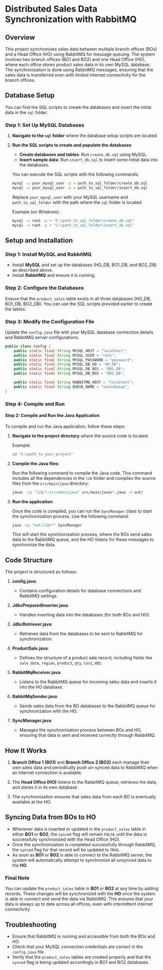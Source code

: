 # Distributed Sales Data Synchronization with RabbitMQ

## Overview

This project synchronizes sales data between multiple branch offices (BOs) and a Head Office (HO) using RabbitMQ for message queuing. The system involves two branch offices (BO1 and BO2) and one Head Office (HO), where each office stores product sales data in its own MySQL database. The synchronization is done using RabbitMQ messages, ensuring that the sales data is transferred even with limited internet connectivity for the branch offices.

## Database Setup

You can find the SQL scripts to create the databases and insert the initial data in the `sql` folder.

### Step 1: Set Up MySQL Databases

1. **Navigate to the `sql` folder** where the database setup scripts are located.

2. **Run the SQL scripts to create and populate the databases**:

   - **Create databases and tables**: Run `create_db.sql` using MySQL.
   - **Insert sample data**: Run `insert_db.sql` to insert some initial data into the databases.

   You can execute the SQL scripts with the following commands:

   ```bash
   mysql -u your_mysql_user -p < path_to_sql_folder/create_db.sql
   mysql -u your_mysql_user -p < path_to_sql_folder/insert_db.sql
   ```

   Replace `your_mysql_user` with your MySQL username and `path_to_sql_folder` with the path where the `sql` folder is located.

   Example (on Windows):

   ```bash
   mysql -u root -p < "C:\path_to_sql_folder\create_db.sql"
   mysql -u root -p < "C:\path_to_sql_folder\insert_db.sql"
   ```

## Setup and Installation

### Step 1: Install MySQL and RabbitMQ

- Install **MySQL** and set up the databases (HO_DB, BO1_DB, and BO2_DB) as described above.
- Install **RabbitMQ** and ensure it is running.

### Step 2: Configure the Databases

Ensure that the `product_sales` table exists in all three databases (HO_DB, BO1_DB, BO2_DB). You can use the SQL scripts provided earlier to create the tables.

### Step 3: Modify the Configuration File

Update the `config.java` file with your MySQL database connection details and RabbitMQ server configurations.

```java
public class Config {
    public static final String MYSQL_HOST = "localhost";
    public static final String MYSQL_USER = "root";
    public static final String MYSQL_PASSWORD = "password";
    public static final String MYSQL_DB_HO = "HO_DB";
    public static final String MYSQL_DB_BO1 = "BO1_DB";
    public static final String MYSQL_DB_BO2 = "BO2_DB";

    public static final String RABBITMQ_HOST = "localhost";
    public static final String QUEUE_NAME = "salesQueue";
}
```

### Step 4: Compile and Run

#### Step 2: Compile and Run the Java Application

To compile and run the Java application, follow these steps:

1. **Navigate to the project directory** where the source code is located.

   Example:
   ```bash
   cd "C:\path_to_your_project"
   ```

2. **Compile the Java files**:

   Run the following command to compile the Java code. This command includes all the dependencies in the `lib` folder and compiles the source files from the `src/main/java` directory:

   ```bash
   javac -cp "lib/*;src/main/java" src/main/java/*.java -d out/
   ```

3. **Run the application**:

   Once the code is compiled, you can run the `SyncManager` class to start the synchronization process. Use the following command:

   ```bash
   java -cp "out;lib/*" SyncManager
   ```

   This will start the synchronization process, where the BOs send sales data to the RabbitMQ queue, and the HO listens for these messages to synchronize the data.

## Code Structure

The project is structured as follows:

1. **config.java**: 
   - Contains configuration details for database connections and RabbitMQ settings.

2. **JdbcPreparedInserter.java**:
   - Handles inserting data into the databases (for both BOs and HO).

3. **JdbcRetriever.java**:
   - Retrieves data from the databases to be sent to RabbitMQ for synchronization.

4. **ProductSale.java**:
   - Defines the structure of a product sale record, including fields like `sale_date`, `region`, `product`, `qty`, `cost`, etc.

5. **RabbitMqReceiver.java**:
   - Listens to the RabbitMQ queue for incoming sales data and inserts it into the HO database.

6. **RabbitMqSender.java**:
   - Sends sales data from the BO databases to the RabbitMQ queue for synchronization with the HO.

7. **SyncManager.java**:
   - Manages the synchronization process between BOs and HO, ensuring that data is sent and received correctly through RabbitMQ.

## How It Works

1. **Branch Office 1 (BO1)** and **Branch Office 2 (BO2)** each manage their own sales data and periodically push un-synced data to RabbitMQ when an internet connection is available.

2. The **Head Office (HO)** listens to the RabbitMQ queue, retrieves the data, and stores it in its own database.

3. The synchronization ensures that sales data from each BO is eventually available at the HO.

## Syncing Data from BOs to HO

- Whenever data is inserted or updated in the `product_sales` table in either **BO1** or **BO2**, the `synced` flag will remain `FALSE` until the data is successfully synchronized with the Head Office (HO).
- Once the synchronization is completed successfully through RabbitMQ, the `synced` flag for that record will be updated to `TRUE`.
- As soon as **BO1** or **BO2** is able to connect to the RabbitMQ server, the system will automatically attempt to synchronize all unsynced data to the **HO**.

### Final Note

You can update the `product_sales` table in **BO1** or **BO2** at any time by adding records. These changes will be synchronized with the **HO** once the system is able to connect and send the data via RabbitMQ. This ensures that your data is always up to date across all offices, even with intermittent internet connectivity.

## Troubleshooting

- Ensure that RabbitMQ is running and accessible from both the BOs and HO.
- Check that your MySQL connection credentials are correct in the `config.java` file.
- Verify that the `product_sales` tables are created properly and that the `synced` flag is being updated accordingly in BO1 and BO2 databases.

